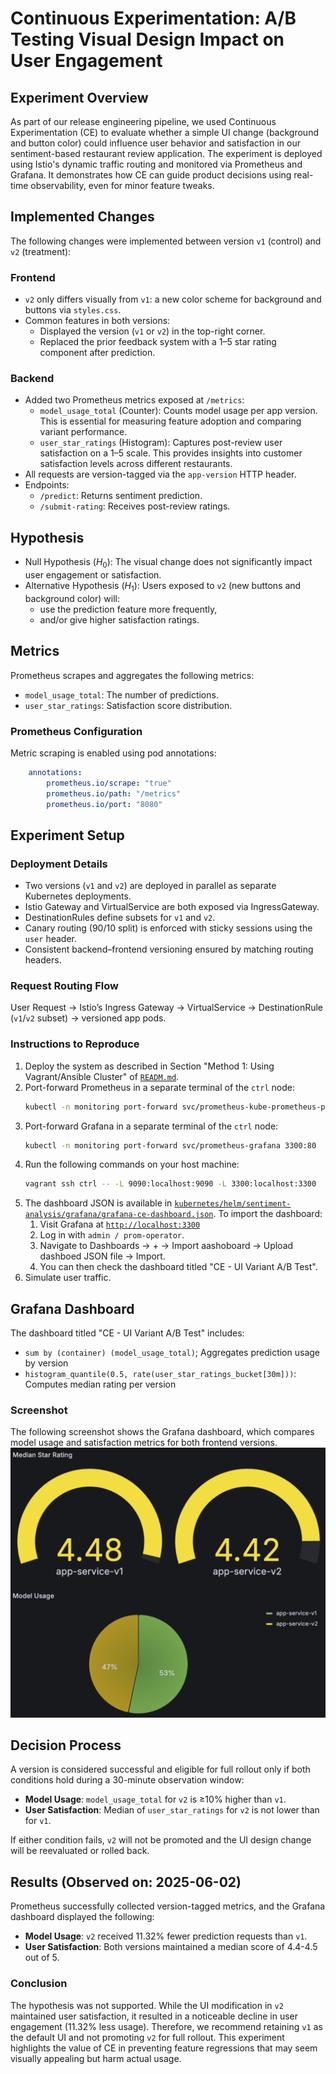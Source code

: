 # Continuous Experimentation: A/B Testing Visual Design Impact on User Engagement 

## Experiment Overview 
As part of our release engineering pipeline, we used Continuous Experimentation (CE) to evaluate whether a simple UI change (background and button color) could influence user behavior and satisfaction in our sentiment-based restaurant review application. The experiment is deployed using Istio's dynamic traffic routing and monitored via Prometheus and Grafana. It demonstrates how CE can guide product decisions using real-time observability, even for minor feature tweaks. 

## Implemented Changes 

The following changes were implemented between version `v1` (control) and `v2` (treatment):

### Frontend 
- `v2` only differs visually from `v1`: a new color scheme for background and buttons via `styles.css`. 
- Common features in both versions:
  - Displayed the version (`v1` or `v2`) in the top-right corner. 
  - Replaced the prior feedback system with a 1–5 star rating component after prediction. 

### Backend 
- Added two Prometheus metrics exposed at `/metrics`: 
  - `model_usage_total` (Counter): Counts model usage per app version. This is essential for measuring feature adoption and comparing variant performance. 
  - `user_star_ratings` (Histogram): Captures post-review user satisfaction on a 1–5 scale. This provides insights into customer satisfaction levels across different restaurants. 
- All requests are version-tagged via the `app-version` HTTP header. 
- Endpoints:
  - `/predict`: Returns sentiment prediction. 
  - `/submit-rating`: Receives post-review ratings. 

## Hypothesis 
- Null Hypothesis ($H_0$): The visual change does not significantly impact user engagement or satisfaction.  
- Alternative Hypothesis ($H_1$): Users exposed to `v2` (new buttons and background color) will: 
  - use the prediction feature more frequently, 
  - and/or give higher satisfaction ratings. 

## Metrics 
Prometheus scrapes and aggregates the following metrics: 
  - `model_usage_total`: The number of predictions. 
  - `user_star_ratings`: Satisfaction score distribution. 

### Prometheus Configuration 
Metric scraping is enabled using pod annotations:
```yaml
    annotations:
        prometheus.io/scrape: "true"
        prometheus.io/path: "/metrics"
        prometheus.io/port: "8080"
```

## Experiment Setup 

### Deployment Details 
- Two versions (`v1` and `v2`) are deployed in parallel as separate Kubernetes deployments. 
- Istio Gateway and VirtualService are both exposed via IngressGateway. 
- DestinationRules define subsets for `v1` and `v2`. 
- Canary routing (90/10 split) is enforced with sticky sessions using the `user` header. 
- Consistent backend–frontend versioning ensured by matching routing headers. 

### Request Routing Flow 
User Request -> Istio’s Ingress Gateway -> VirtualService -> DestinationRule (`v1`/`v2` subset) -> versioned app pods. 

### Instructions to Reproduce  
1. Deploy the system as described in Section "Method 1: Using Vagrant/Ansible Cluster" of [`READM.md`](https://github.com/remla25-team21/operation/blob/main/README.md). 
2. Port-forward Prometheus in a separate terminal of the `ctrl` node: 
   ```bash
   kubectl -n monitoring port-forward svc/prometheus-kube-prometheus-prometheus 9090:9090
   ```
3. Port-forward Grafana in a separate terminal of the `ctrl` node: 
   ```bash
   kubectl -n monitoring port-forward svc/prometheus-grafana 3300:80
   ```
4. Run the following commands on your host machine: 
   ```bash
   vagrant ssh ctrl -- -L 9090:localhost:9090 -L 3300:localhost:3300
   ```
5. The dashboard JSON is available in [`kubernetes/helm/sentiment-analysis/grafana/grafana-ce-dashboard.json`](https://github.com/remla25-team21/operation/blob/main/kubernetes/helm/sentiment-analysis/grafana/grafana-ce-dashboard.json). To import the dashboard: 
   1. Visit Grafana at [`http://localhost:3300`](http://localhost:3300) 
   2. Log in with `admin / prom-operator`. 
   3. Navigate to Dashboards -> + -> Import aashoboard -> Upload dashboed JSON file -> Import. 
   4. You can then check the dashboard titled "CE - UI Variant A/B Test". 
6. Simulate user traffic. 

## Grafana Dashboard 
The dashboard titled "CE - UI Variant A/B Test" includes: 
  - `sum by (container) (model_usage_total)`; Aggregates prediction usage by version 
  - `histogram_quantile(0.5, rate(user_star_ratings_bucket[30m]))`: Computes median rating per version 

### Screenshot 
The following screenshot shows the Grafana dashboard, which compares model usage and satisfaction metrics for both frontend versions. 
![Dashboard Screenshot](https://github.com/remla25-team21/operation/blob/main/pics/grafana-dashboard-ce.png) 

## Decision Process 
A version is considered successful and eligible for full rollout only if both conditions hold during a 30-minute observation window: 
  - **Model Usage**: `model_usage_total` for `v2` is ≥10% higher than `v1`. 
  - **User Satisfaction**: Median of `user_star_ratings` for `v2` is not lower than for `v1`. 

If either condition fails, `v2` will not be promoted and the UI design change will be reevaluated or rolled back. 

## Results (Observed on: 2025-06-02)

Prometheus successfully collected version-tagged metrics, and the Grafana dashboard displayed the following: 
  - **Model Usage**: `v2` received 11.32% fewer prediction requests than `v1`. 
  - **User Satisfaction**: Both versions maintained a median score of 4.4-4.5 out of 5. 

### Conclusion 
The hypothesis was not supported. While the UI modification in `v2` maintained user satisfaction, it resulted in a noticeable decline in user engagement (11.32% less usage). Therefore, we recommend retaining `v1` as the default UI and not promoting `v2` for full rollout. This experiment highlights the value of CE in preventing feature regressions that may seem visually appealing but harm actual usage. 
